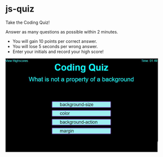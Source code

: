 # js-quiz

Take the Coding Quiz!

Answer as many questions as possible within 2 minutes.
  - You will gain 10 points per correct answer.
  - You will lose 5 seconds per wrong answer.
  - Enter your initials and record your high score!

![js-quiz](js-quiz.JPG)
